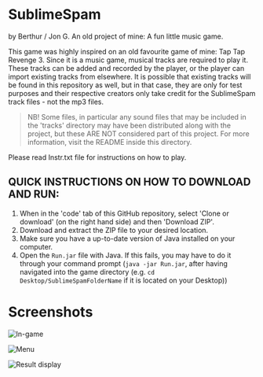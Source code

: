 # SublimeSpam
by Berthur / Jon G.
An old project of mine: A fun little music game.

This game was highly inspired on an old favourite game of mine: Tap Tap Revenge 3. Since it is a music game, musical tracks are required to play it. These tracks can be added and recorded by the player, or the player can import existing tracks from elsewhere. It is possible that existing tracks will be found in this repository as well, but in that case, they are only for test purposes and their respective creators only take credit for the SublimeSpam track files - not the mp3 files.

> NB! Some files, in particular any sound files that may be included in the 'tracks' directory may have been distributed along with the project, but these ARE NOT considered part of this project. For more information, visit the README inside this directory.


Please read Instr.txt file for instructions on how to play.
## QUICK INSTRUCTIONS ON HOW TO DOWNLOAD AND RUN:
1. When in the 'code' tab of this GitHub repository, select 'Clone or download' (on the right hand side) and then 'Download ZIP'.
2. Download and extract the ZIP file to your desired location.
3. Make sure you have a up-to-date version of Java installed on your computer.
4. Open the `Run.jar` file with Java. If this fails, you may have to do it through your command prompt (`java -jar Run.jar`, after having navigated into the game directory (e.g. `cd Desktop/SublimeSpamFolderName` if it is located on your Desktop))

# Screenshots

![In-game](http://i.imgur.com/Zph2Dt5.png "In-game")

![Menu](http://i.imgur.com/DqrwyB4.png "Menu")

![Result display](http://i.imgur.com/87rHY6I.png "Result display")
